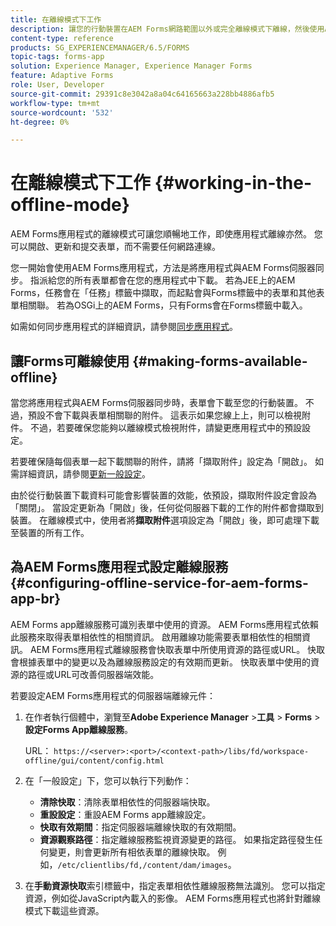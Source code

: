 ```yaml
---
title: 在離線模式下工作
description: 讓您的行動裝置在AEM Forms網路範圍以外或完全離線模式下離線，然後使用AEM Forms應用程式
content-type: reference
products: SG_EXPERIENCEMANAGER/6.5/FORMS
topic-tags: forms-app
solution: Experience Manager, Experience Manager Forms
feature: Adaptive Forms
role: User, Developer
source-git-commit: 29391c8e3042a8a04c64165663a228bb4886afb5
workflow-type: tm+mt
source-wordcount: '532'
ht-degree: 0%

---
```


# 在離線模式下工作 {#working-in-the-offline-mode}

AEM Forms應用程式的離線模式可讓您順暢地工作，即使應用程式離線亦然。 您可以開啟、更新和提交表單，而不需要任何網路連線。

您一開始會使用AEM Forms應用程式，方法是將應用程式與AEM Forms伺服器同步。 指派給您的所有表單都會在您的應用程式中下載。 若為JEE上的AEM Forms，任務會在「任務」標籤中擷取，而起點會與Forms標籤中的表單和其他表單相關聯。 若為OSGi上的AEM Forms，只有Forms會在Forms標籤中載入。

如需如何同步應用程式的詳細資訊，請參閱[同步應用程式](/help/forms/using/sync-app.md)。

## 讓Forms可離線使用 {#making-forms-available-offline}

當您將應用程式與AEM Forms伺服器同步時，表單會下載至您的行動裝置。 不過，預設不會下載與表單相關聯的附件。 這表示如果您線上上，則可以檢視附件。 不過，若要確保您能夠以離線模式檢視附件，請變更應用程式中的預設設定。

若要確保隨每個表單一起下載關聯的附件，請將「擷取附件」設定為「開啟」。 如需詳細資訊，請參閱[更新一般設定](/help/forms/using/update-general-settings.md)。

由於從行動裝置下載資料可能會影響裝置的效能，依預設，擷取附件設定會設為「關閉」。 當設定更新為「開啟」後，任何從伺服器下載的工作的附件都會擷取到裝置。 在離線模式中，使用者將&#x200B;**擷取附件**&#x200B;選項設定為「開啟」後，即可處理下載至裝置的所有工作。

## 為AEM Forms應用程式設定離線服務 {#configuring-offline-service-for-aem-forms-app-br}

AEM Forms app離線服務可識別表單中使用的資源。 AEM Forms應用程式依賴此服務來取得表單相依性的相關資訊。 啟用離線功能需要表單相依性的相關資訊。 AEM Forms應用程式離線服務會快取表單中所使用資源的路徑或URL。 快取會根據表單中的變更以及為離線服務設定的有效期而更新。 快取表單中使用的資源的路徑或URL可改善伺服器端效能。

若要設定AEM Forms應用程式的伺服器端離線元件：

1. 在作者執行個體中，瀏覽至&#x200B;**Adobe Experience Manager** >**工具** > **Forms** > **設定Forms App離線服務**。

   URL： `https://<server>:<port>/<context-path>/libs/fd/workspace-offline/gui/content/config.html`

1. 在「一般設定」下，您可以執行下列動作：

   * **清除快取**：清除表單相依性的伺服器端快取。
   * **重設設定**：重設AEM Forms app離線設定。
   * **快取有效期間**：指定伺服器端離線快取的有效期間。
   * **資源觀察路徑**：指定離線服務監視資源變更的路徑。 如果指定路徑發生任何變更，則會更新所有相依表單的離線快取。 例如，`/etc/clientlibs/fd,/content/dam/images`。

1. 在&#x200B;**手動資源快取**&#x200B;索引標籤中，指定表單相依性離線服務無法識別。 您可以指定資源，例如從JavaScript內載入的影像。 AEM Forms應用程式也將針對離線模式下載這些資源。

